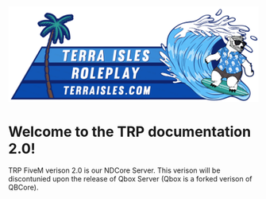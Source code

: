 ![banner](./../../img/banner.png)
# Welcome to the TRP documentation 2.0! 

TRP FiveM verison 2.0 is our NDCore Server. This verison will be discontunied upon the release of Qbox Server (Qbox is a forked verison of QBCore).

